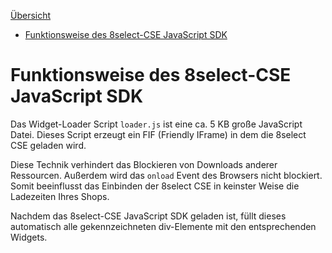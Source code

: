 <!-- START doctoc generated TOC please keep comment here to allow auto update -->
<!-- DON'T EDIT THIS SECTION, INSTEAD RE-RUN doctoc TO UPDATE -->
[Übersicht](https://docs.8select.io/CSE-integration-manual/)

- [Funktionsweise des 8select-CSE JavaScript SDK](#funktionsweise-des-8select-cse-javascript-sdk)

<!-- END doctoc generated TOC please keep comment here to allow auto update -->

# Funktionsweise des 8select-CSE JavaScript SDK

Das Widget-Loader Script `loader.js` ist eine ca. 5 KB große JavaScript Datei. Dieses Script erzeugt ein FIF (Friendly IFrame) in dem die 8select CSE geladen wird.

Diese Technik verhindert das Blockieren von Downloads anderer Ressourcen. Außerdem wird das `onload` Event des Browsers nicht blockiert. Somit beeinflusst das Einbinden der 8select CSE in keinster Weise die Ladezeiten Ihres Shops.

Nachdem das 8select-CSE JavaScript SDK geladen ist, füllt dieses automatisch alle gekennzeichneten div-Elemente mit den entsprechenden Widgets.
